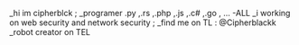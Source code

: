 _hi im cipherblck ;
_programer .py ,.rs ,.php ,.js ,.c# ,.go , ... -ALL
_i working on web security and network security ;
_find me on TL : @Cipherblackk
_robot creator on TEL
